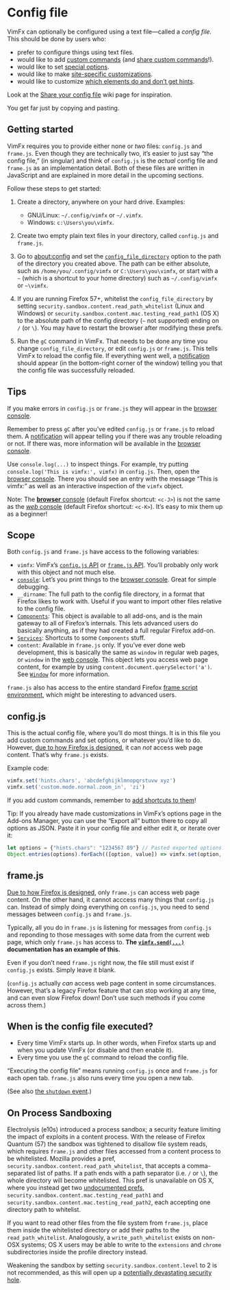 # Config file

VimFx can optionally be configured using a text file—called a _config file._
This should be done by users who:

- prefer to configure things using text files.
- would like to add [custom commands] \(and [share custom commands]!).
- would like to set [special options].
- would like to make [site-specific customizations][overrides].
- would like to customize [which elements do and don’t get hints][hint-matcher].

Look at the [Share your config file] wiki page for inspiration.

You get far just by copying and pasting.

[custom commands]: api.md#vimfxaddcommandoptions-fn
[special options]: options.md#special-options
[overrides]: api.md#vimfxaddoptionoverrides-and-vimfxaddkeyoverrides
[hint-matcher]: api.md#vimfxsethintmatcherhintmatcher
[share custom commands]: https://github.com/akhodakivskiy/VimFx/wiki/Custom-Commands
[Share your config file]: https://github.com/akhodakivskiy/VimFx/wiki/Share-your-config-file


## Getting started

VimFx requires you to provide either none or _two_ files: `config.js` and
`frame.js`. Even though they are technically two, it’s easier to just say “the
config file,” (in singular) and think of `config.js` is the _actual_ config file
and `frame.js` as an implementation detail. Both of these files are written in
JavaScript and are explained in more detail in the upcoming sections.

Follow these steps to get started:

1. Create a directory, anywhere on your hard drive. Examples:

   - GNU/Linux: `~/.config/vimfx` or `~/.vimfx`.
   - Windows: `c:\Users\you\vimfx`.

2. Create two empty plain text files in your directory, called `config.js` and
   `frame.js`.

3. Go to [about:config] and set the [`config_file_directory`] option to the path
   of the directory you created above. The path can be either absolute, such as
   `/home/you/.config/vimfx` or `C:\Users\you\vimfx`, or start with a `~` (which
   is a shortcut to your home directory) such as `~/.config/vimfx` or `~\vimfx`.

4. If you are running Firefox 57+, whitelist the `config_file_directory` by
   setting `security.sandbox.content.read_path_whitelist` (Linux and Windows) or
   `security.sandbox.content.mac.testing_read_path1` (OS X) to the absolute path
   of the config directory (`~` not supported) ending on `/` (or `\`). You may
   have to restart the browser after modifying these prefs.

5. Run the `gC` command in VimFx. That needs to be done any time you change
   `config_file_directory`, or edit `config.js` or `frame.js`. This tells VimFx
   to reload the config file. If everything went well, a [notification] should
   appear (in the bottom-right corner of the window) telling you that the config
   file was successfully reloaded.

[about:config]: http://kb.mozillazine.org/About:config
[`config_file_directory`]: options.md#config_file_directory
[advanced option]: options.md#advanced-options
[notification]: notifications.md


## Tips

If you make errors in `config.js` or `frame.js` they will appear in the [browser
console].

Remember to press `gC` after you’ve edited `config.js` or `frame.js` to reload
them. A [notification] will appear telling you if there was any trouble
reloading or not. If there was, more information will be available in the
[browser console].

Use `console.log(...)` to inspect things. For example, try putting
`console.log('This is vimfx:', vimfx)` in `config.js`. Then, open the [browser
console]. There you should see an entry with the message “This is vimfx:” as
well as an interactive inspection of the `vimfx` object.

Note: The [**browser** console][browser console] (default Firefox shortcut:
`<c-J>`) is not the same as the [_web_ console][web console] (default Firefox
shortcut: `<c-K>`). It’s easy to mix them up as a beginner!

[browser console]: https://firefox-source-docs.mozilla.org/devtools-user/browser_console/index.html
[web console]: https://firefox-source-docs.mozilla.org/devtools-user/web_console/index.html
[notification]: notifications.md


## Scope

Both `config.js` and `frame.js` have access to the following variables:

- `vimfx`: VimFx’s [`config.js` API] or [`frame.js` API]. You’ll probably only
  work with this object and not much else.
- [`console`]: Let’s you print things to the [browser console]. Great for simple
  debugging.
- `__dirname`: The full path to the config file directory, in a format that
  Firefox likes to work with. Useful if you want to import other files relative
  to the config file.
- [`Components`]: This object is available to all add-ons, and is the main
  gateway to all of Firefox’s internals. This lets advanced users do basically
  anything, as if they had created a full regular Firefox add-on.
- [`Services`]: Shortcuts to some `Components` stuff.
- `content`: Available in `frame.js` only. If you’ve ever done web development,
  this is basically the same as `window` in regular web pages, or `window` in
  the [web console]. This object lets you access web page content, for example
  by using `content.document.querySelector('a')`. See [`Window`] for more
  information.

`frame.js` also has access to the entire standard Firefox [frame script
environment], which might be interesting to advanced users.

<!-- NOTE: docs for Components, Services, frame script environment did not survive the MDN purge -->
[`config.js` API]: api.md#configjs-api
[`frame.js` API]: api.md#framejs-api
[`console`]: https://developer.mozilla.org/en-US/docs/Web/API/console
[`Components`]: https://web.archive.org/web/20210614111450/https://developer.mozilla.org/en-US/docs/Mozilla/Tech/XPCOM/Language_Bindings/Components_object
[`Services`]: https://web.archive.org/web/20210415055941/https://developer.mozilla.org/en-US/docs/Mozilla/JavaScript_code_modules/Services.jsm
[frame script environment]: https://web.archive.org/web/20201221164134/https://developer.mozilla.org/en-US/docs/Mozilla/Firefox/Multiprocess_Firefox/Frame_script_environment
[`Window`]: https://developer.mozilla.org/en-US/docs/Web/API/Window
[browser console]: https://firefox-source-docs.mozilla.org/devtools-user/browser_console/index.html
[web console]: https://firefox-source-docs.mozilla.org/devtools-user/web_console/index.html


## config.js

This is the actual config file, where you’ll do most things. It is in this file
you add custom commands and set options, or whatever you’d like to do. However,
[due to how Firefox is designed][e10s], it can _not_ access web page content.
That’s why `frame.js` exists.

Example code:

```js
vimfx.set('hints.chars', 'abcdefghijklmnopqrstuvw xyz')
vimfx.set('custom.mode.normal.zoom_in', 'zi')
```

If you add custom commands, remember to [add shortcuts to
them][custom-command-shortcuts]!

Tip: If you already have made customizations in VimFx’s options page in the
Add-ons Manager, you can use the “Export all” button there to copy all options
as JSON. Paste it in your config file and either edit it, or iterate over it:

```js
let options = {"hints.chars": "1234567 89"} // Pasted exported options.
Object.entries(options).forEach(([option, value]) => vimfx.set(option, value))
```

[custom-command-shortcuts]: api.md#user-content-custom-command-shortcuts
[e10s]: https://firefox-source-docs.mozilla.org/dom/ipc/process_model.html


## frame.js

[Due to how Firefox is designed][e10s], only `frame.js` can access web page
content. On the other hand, it cannot acccess many things that `config.js` can.
Instead of simply doing everything on `config.js`, you need to send messages
between `config.js` and `frame.js`.

Typically, all you do in `frame.js` is listening for messages from `config.js`
and reponding to those messages with some data from the current web page, which
only `frame.js` has access to. **The [`vimfx.send(...)`] documentation has an
example of this.**

Even if you don’t need `frame.js` right now, the file still must exist if
`config.js` exists. Simply leave it blank.

(`config.js` actually _can_ access web page content in some circumstances.
However, that’s a legacy Firefox feature that can stop working at any time, and
can even slow Firefox down! Don’t use such methods if you come across them.)

[`vimfx.send(...)`]: api.md#vimfxsendvim-message-data--null-callback--null
[e10s]: https://firefox-source-docs.mozilla.org/dom/ipc/process_model.html


## When is the config file executed?

- Every time VimFx starts up. In other words, when Firefox starts up and when
  you update VimFx (or disable and then enable it).
- Every time you use the `gC` command to reload the config file.

“Executing the config file” means running `config.js` once and `frame.js` for
each open tab. `frame.js` also runs every time you open a new tab.

(See also [the `shutdown` event].)

[the `shutdown` event]: api.md#the-shutdown-event


## On Process Sandboxing

Electrolysis (e10s) introduced a process sandbox; a security feature limiting
the impact of exploits in a content process. With the release of Firefox
Quantum (57) the sandbox was tightened to disallow file system reads, which
requires `frame.js` and other files accessed from a content process to be
whitelisted. Mozilla provides a pref,
`security.sandbox.content.read_path_whitelist`, that accepts a comma-separated
list of paths. If a path ends with a path separator (i.e. `/` or `\`), the
whole directory will become whitelisted. This pref is unavailable on OS X,
where you instead get two [undocumented prefs],
`security.sandbox.content.mac.testing_read_path1` and
`security.sandbox.content.mac.testing_read_path2`, each accepting one directory
path to whitelist.

If you want to read other files from the file system from `frame.js`, place
them inside the whitelisted directory or add their paths to the
`read_path_whitelist`. Analogously, a `write_path_whitelist` exists on non-OSX
systems; OS X users may be able to write to the `extensions` and `chrome`
subdirectories inside the profile directory instead.

Weakening the sandbox by setting `security.sandbox.content.level` to 2 is not
recommended, as this will open up a [potentially devastating security hole].

[undocumented prefs]: https://hg.mozilla.org/mozilla-central/file/c31591e0b66f277398bee74da03c49e8f8a0ede0/dom/ipc/ContentChild.cpp#l1701
[potentially devastating security hole]: https://bugzilla.mozilla.org/show_bug.cgi?id=1221148#c30
